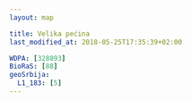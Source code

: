 ```yaml
---
layout: map

title: Velika pećina
last_modified_at: 2018-05-25T17:35:39+02:00

WDPA: [328893]
BioRaS: [88]
geoSrbija:
  L1_183: [5]
---
```


